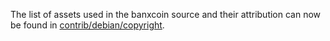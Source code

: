 The list of assets used in the banxcoin source and their attribution can now be found in [contrib/debian/copyright](../contrib/debian/copyright).
